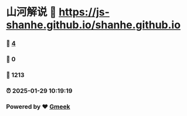 # 山河解说 :link: https://js-shanhe.github.io/shanhe.github.io 
### :page_facing_up: [4](https://js-shanhe.github.io/shanhe.github.io/tag.html) 
### :speech_balloon: 0 
### :hibiscus: 1213 
### :alarm_clock: 2025-01-29 10:19:19 
### Powered by :heart: [Gmeek](https://github.com/Meekdai/Gmeek)
